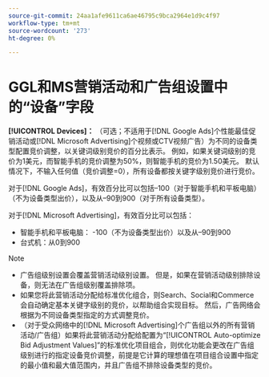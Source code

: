 ```yaml
---
source-git-commit: 24aa1afe9611ca6ae46795c9bca2964e1d9c4f97
workflow-type: tm+mt
source-wordcount: '273'
ht-degree: 0%

---
```

# GGL和MS营销活动和广告组设置中的“设备”字段

**[!UICONTROL Devices]：** （可选；不适用于[!DNL Google Ads]个性能最佳促销活动或[!DNL Microsoft Advertising]个视频或CTV视频广告）为不同的设备类型配置竞价调整，以关键词级别竞价的百分比表示。 例如，如果关键词级别的竞价为1美元，而智能手机的竞价调整为50%，则智能手机的竞价为1.50美元。 默认情况下，不输入任何值（竞价调整=0），所有设备都按关键字级别竞价进行竞价。

对于[!DNL Google Ads]，有效百分比可以包括–100（对于智能手机和平板电脑）（不为设备类型出价），以及从–90到900（对于所有设备类型）。

对于[!DNL Microsoft Advertising]，有效百分比可以包括：

* 智能手机和平板电脑： -100（不为设备类型出价）以及从–90到900
* 台式机：从0到900

>[!NOTE]
>* 广告组级别设置会覆盖营销活动级别设置。 但是，如果在营销活动级别排除设备，则无法在广告组级别覆盖排除项。
>* 如果您将此营销活动分配给标准优化组合，则Search、Social和Commerce会自动确定基本关键字级别的竞价，以帮助组合实现目标。 然后，广告网络会根据为不同设备类型指定的方式调整竞价。
>* （对于受众网络中的[!DNL Microsoft Advertising]个广告组以外的所有营销活动/广告组）如果将此营销活动分配给配置为“[!UICONTROL Auto-optimize Bid Adjustment Values]”的标准优化项目组合，则优化功能会更改在广告组级别进行的指定设备竞价调整，前提是它计算的理想值在项目组合设置中指定的最小值和最大值范围内，并且广告组不排除设备类型的竞价。
